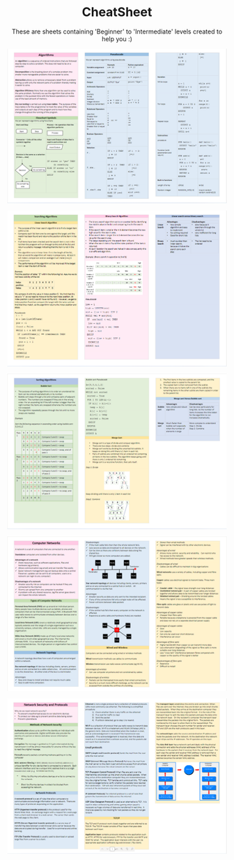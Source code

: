 <h1 align="center">CheatSheet</h1> 
<p align="center">These are sheets containing 'Beginner' to 'Intermediate' levels created to help you :)</p>

<p align="center">
   <img src="./images/1.png">
</p>

<p align="center">
   <img src="./images/2.png">
</p>

<p align="center">
   <img src="./images/3.png">
</p>

<p align="center">
   <img src="./images/4.png">
</p>

<p align="center">
   <img src="./images/5.png">
</p>
